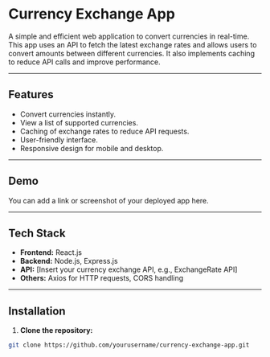 # Currency Exchange App

A simple and efficient web application to convert currencies in real-time. This app uses an API to fetch the latest exchange rates and allows users to convert amounts between different currencies. It also implements caching to reduce API calls and improve performance.

---

## Features

- Convert currencies instantly.
- View a list of supported currencies.
- Caching of exchange rates to reduce API requests.
- User-friendly interface.
- Responsive design for mobile and desktop.

---

## Demo

You can add a link or screenshot of your deployed app here.

---

## Tech Stack

- **Frontend:** React.js
- **Backend:** Node.js, Express.js
- **API:** [Insert your currency exchange API, e.g., ExchangeRate API]
- **Others:** Axios for HTTP requests, CORS handling

---

## Installation

1. **Clone the repository:**
```bash
git clone https://github.com/yourusername/currency-exchange-app.git
